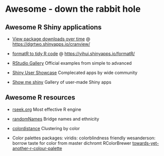 # Awesome - down the rabbit hole
Awesome R Shiny applications
------
- [View package downloads over time](http://varianceexplained.org/r/cran-view/) @
https://dgrtwo.shinyapps.io/cranview/

- [formatR to tidy R code](https://yihui.name/formatR/) @
https://yihui.shinyapps.io/formatR/

- [RStudio Gallery](https://shiny.rstudio.com/gallery/)
Official examples from simple to advanced

- [Shiny User Showcase](https://www.rstudio.com/products/shiny/shiny-user-showcase/)
Complecated apps by wide community

- [Show me shiny](http://www.showmeshiny.com)
Gallery of user-made Shiny apps

Awesome R resources
------
- [rseek.org](http://rseek.org/)
Most effective R engine 

- [randomNames]()
Bridge names and ethnicity

- [colordistance](https://cran.r-project.org/web/packages/colordistance/)
Clustering by color

- Color palettes packages: 
viridis: colorblindness friendly
wesanderson: borrow taste for color from master
dichromt
RColorBrewer
[towards-yet-another-r-colour-palette](http://blenditbayes.blogspot.co.uk/2014/05/towards-yet-another-r-colour-palette.html)
